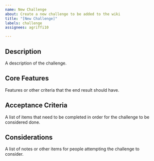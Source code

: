 ```yaml
---
name: New Challenge
about: Create a new challenge to be added to the wiki
title: "[New Challenge]"
labels: challenge
assignees: agriffi10

---
```


## Description

A description of the challenge.

## Core Features

Features or other criteria that the end result should have.

## Acceptance Criteria

A list of items that need to be completed in order for the challenge to be considered done.

## Considerations

A list of notes or other items for people attempting the challenge to consider.

